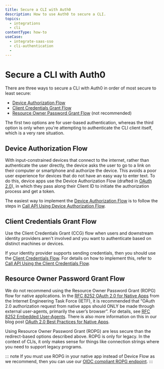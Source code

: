 ```yaml
---
title: Secure a CLI with Auth0
description: How to use Auth0 to secure a CLI.
topics:
  - integrations
  - cli
contentType: how-to
useCase: 
  - integrate-saas-sso
  - cli-authentication
  - 
---
```


# Secure a CLI with Auth0

There are three ways to secure a CLI with Auth0 in order of most secure to least secure:

* [Device Authorization Flow](#device-authorization-flow)
* [Client Credentials Grant Flow](#client-credentials-grant-flow)
* [Resource Owner Password Grant Flow](#resource-owner-password-grant-flow) (not recommended)

The first two options are for user-based authentication, whereas the third option is only when you're attempting to authenticate the CLI client itself, which is a very rare situation.

## Device Authorization Flow

With input-constrained devices that connect to the internet, rather than authenticate the user directly, the device asks the user to go to a link on their computer or smartphone and authorize the device. This avoids a poor user experience for devices that do not have an easy way to enter text. To do this, device apps use the Device Authorization Flow (drafted in [OAuth 2.0](https://tools.ietf.org/html/draft-ietf-oauth-device-flow-15)), in which they pass along their Client ID to initiate the authorization process and get a token.

The easiest way to implement the [Device Authorization Flow](/flows/concepts/device-auth) is to follow the steps in [Call API Using Device Authorization Flow](/flows/guides/device-auth/call-api-device-auth).

## Client Credentials Grant Flow

Use the Client Credentials Grant (CCG) flow when users and downstream identity providers aren't involved and you want to authenticate based on distinct machines or devices.

If your identity provider supports sending credentials, then you should use the [Client Credentials Flow](/flows/concepts/client-credentials). For details on how to implement this, refer to [Call API Using the Client Credentials Flow](/flows/guides/client-credentials/call-api-client-credentials).

## Resource Owner Password Grant Flow

We do not recommend using the Resource Owner Password Grant (ROPG) flow for native applications. In the [RFC 8252 OAuth 2.0 for Native Apps](https://tools.ietf.org/html/rfc8252) from the Internet Engineering Task Force (IETF), it is recommended that “OAuth 2.0 authorization request from native apps should ONLY be made through external user-agents, primarily the user’s browser”. For details, see [RFC 8252 Embedded User-Agents](https://tools.ietf.org/html/rfc8252#section-8.12). There is also more information on this in our blog post [OAuth 2.0 Best Practices for Native Apps](https://auth0.com/blog/oauth-2-best-practices-for-native-apps/).

Using Resource Owner Password Grant (ROPG) are less secure than the redirect-based options described above. ROPG is only for legacy. In the context of CLIs, it only makes sense for things like connection strings where you need to support legacy programs.

::: note
If you must use ROPG in your native app instead of Device Flow as we recommend, then you can use our [OIDC compliant ROPG endpoint](/api/authentication#resource-owner-password).
:::